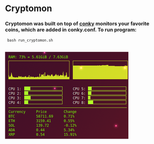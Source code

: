 # Cryptomon 
### Cryptomon was built on top of [conky](https://github.com/brndnmtthws/conky) monitors your favorite coins, which are added in conky.conf. To run program:
```console
 bash run_cryptomon.sh
 ```
<br />
<img src="cryptomon.jpeg">